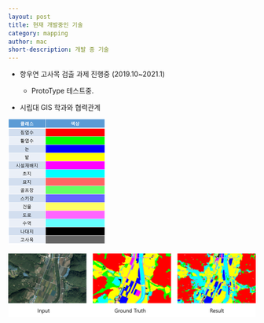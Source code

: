```yaml
---
layout: post
title: 현재 개발중인 기술
category: mapping
author: mac
short-description: 개발 중 기술
---
```


- 항우연 고사목 검출 과제 진행중 (2019.10~2021.1)
  - ProtoType 테스트중.

- 시립대 GIS 학과와 협력관계

![나타낼 수 없음](/assets/images/class.png)

![나타낼 수 없음](/assets/images/mapping.png)
